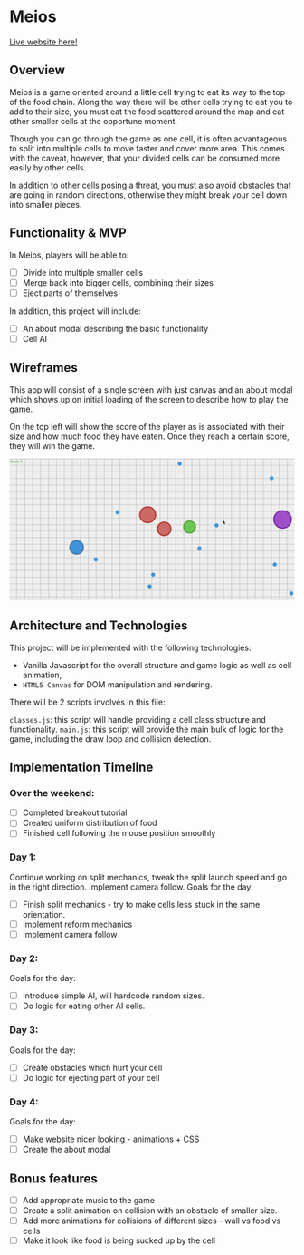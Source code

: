 # Meios

[Live website here!](https://wrudnicki16.github.io/Meios/)

## Overview
Meios is a game oriented around a little cell trying to eat its way to the top of the food chain. Along the way there will be other cells trying to eat you to add to their size, you must eat the food scattered around the map and eat other smaller cells at the opportune moment.

Though you can go through the game as one cell, it is often advantageous to split into multiple cells to move faster and cover more area. This comes with the caveat, however, that your divided cells can be consumed more easily by other cells.

In addition to other cells posing a threat, you must also avoid obstacles that are going in random directions, otherwise they might break your cell down into smaller pieces.

## Functionality & MVP

In Meios, players will be able to:

- [ ] Divide into multiple smaller cells
- [ ] Merge back into bigger cells, combining their sizes
- [ ] Eject parts of themselves

In addition, this project will include:

- [ ] An about modal describing the basic functionality
- [ ] Cell AI

## Wireframes

This app will consist of a single screen with just canvas and an about modal which shows up on initial loading of the screen to describe how to play the game.

On the top left will show the score of the player as is associated with their size and how much food they have eaten. Once they reach a certain score, they will win the game.

![Image](https://github.com/wrudnicki16/Meios/blob/master/docs/meios2.png)

## Architecture and Technologies

This project will be implemented with the following technologies:
  * Vanilla Javascript for the overall structure and game logic as well as cell animation,
  * `HTML5 Canvas` for DOM manipulation and rendering.

There will be 2 scripts involves in this file:

`classes.js`: this script will handle providing a cell class structure and functionality.
`main.js`: this script will provide the main bulk of logic for the game, including the draw loop and collision detection.

## Implementation Timeline

### Over the weekend:
- [ ] Completed breakout tutorial
- [ ] Created uniform distribution of food
- [ ] Finished cell following the mouse position smoothly

### Day 1:
Continue working on split mechanics, tweak the split launch speed and go in the right direction. Implement camera follow. Goals for the day:
- [ ] Finish split mechanics - try to make cells less stuck in the same orientation.
- [ ] Implement reform mechanics
- [ ] Implement camera follow

### Day 2:
Goals for the day:
- [ ] Introduce simple AI, will hardcode random sizes.
- [ ] Do logic for eating other AI cells.

### Day 3:
Goals for the day:
- [ ] Create obstacles which hurt your cell
- [ ] Do logic for ejecting part of your cell

### Day 4:
Goals for the day:
- [ ] Make website nicer looking - animations + CSS
- [ ] Create the about modal

## Bonus features

- [ ] Add appropriate music to the game
- [ ] Create a split animation on collision with an obstacle of smaller size.
- [ ] Add more animations for collisions of different sizes - wall vs food vs cells
- [ ] Make it look like food is being sucked up by the cell
